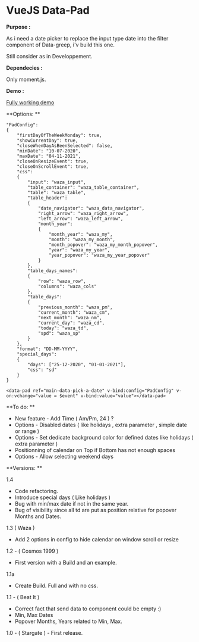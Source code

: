 # VueJS Data-Pad

**Purpose :**

As i need a date picker to replace the input type date into the filter component of Data-greep, i'v build this one.

Still consider as in Developpement.

**Dependecies :**

Only moment.js.

**Demo :**

[Fully working demo](https://codepen.io/shaan1974/pen/LYZZjPw)

**Options: **

```
"PadConfig":
{
    "firstDayOfTheWeekMonday": true,
    "showCurrentDay": true,
    "closeWhenDayAsBeenSelected": false,
    "minDate": "10-07-2020",
    "maxDate": "04-11-2021",
    "closeOnResizeEvent": true,
    "closeOnScrollEvent": true,
    "css":
    {
        "input": "waza_input",
        "table_container": "waza_table_container",
        "table": "waza_table",
        "table_header":
        {
            "date_navigator": "waza_data_navigator",
            "right_arrow": "waza_right_arrow",
            "left_arrow": "waza_left_arrow",
            "month_year":
            {
                "month_year": "waza_my",
                "month": "waza_my_month",
                "month_popover": "waza_my_month_popover",
                "year": "waza_my_year",
                "year_popover": "waza_my_year_popover"
            }
        },
        "table_days_names":
        {
            "row": "waza_row",
            "columns": "waza_cols"
        },
        "table_days":
        {
            "previous_month": "waza_pm",
            "current_month": "waza_cm",
            "next_month": "waza_nm",
            "current_day": "waza_cd",
            "today": "waza_td",
            "spd": "waza_sp"
        }
    },
    "format": "DD-MM-YYYY",
    "special_days":
    {
        "days": ["25-12-2020", "01-01-2021"],
        "css": "sd"
    }
}
```

```
<data-pad ref="main-data-pick-a-date" v-bind:config="PadConfig" v-on:vchange="value = $event" v-bind:value="value"></data-pad>
```

**To do: **

- New feature - Add Time ( Am/Pm, 24 ) ?
- Options - Disabled dates ( like holidays , extra parameter , simple date or range )
- Options - Set dedicate background color for defined dates like holidays ( extra parameter )
- Positionning of calendar on Top if Bottom has not enough spaces
- Options - Allow selecting weekend days

**Versions: **

1.4

- Code refactoring.
- Introduce special days ( Like holidays )
- Bug with min/max date if not in the same year.
- Bug of visibility since all td are put as position relative for popover Months and Dates.

1.3 ( Waza )

- Add 2 options in config to hide calendar on window scroll or resize


1.2 - ( Cosmos 1999 )

- First version with a Build and an example.

1.1a

- Create Build. Full and with no css.

1.1 - ( Beat It )

- Correct fact that send data to component could be empty :)
- Min, Max Dates
- Popover Months, Years related to Min, Max.

1.0 - ( Stargate ) - First release.